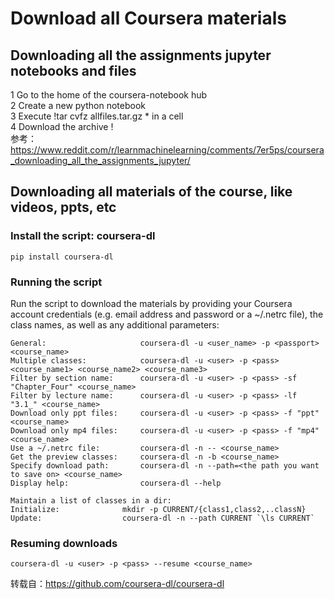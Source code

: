# Download all Coursera materials

## Downloading all the assignments jupyter notebooks and files   
1 Go to the home of the coursera-notebook hub  
2 Create a new python notebook  
3 Execute !tar cvfz allfiles.tar.gz * in a cell  
4 Download the archive !  
参考：https://www.reddit.com/r/learnmachinelearning/comments/7er5ps/coursera_downloading_all_the_assignments_jupyter/

## Downloading all materials of the course, like videos, ppts, etc
### Install the script: coursera-dl
    pip install coursera-dl
### Running the script
Run the script to download the materials by providing your Coursera account credentials (e.g. email address and password or a ~/.netrc file), the class names, as well as any additional parameters:
    
    General:                     coursera-dl -u <user_name> -p <passport> <course_name>
    Multiple classes:            coursera-dl -u <user> -p <pass> <course_name1> <course_name2> <course_name3>
    Filter by section name:      coursera-dl -u <user> -p <pass> -sf "Chapter_Four" <course_name>
    Filter by lecture name:      coursera-dl -u <user> -p <pass> -lf "3.1_" <course_name>
    Download only ppt files:     coursera-dl -u <user> -p <pass> -f "ppt" <course_name>
    Download only mp4 files:     coursera-dl -u <user> -p <pass> -f "mp4" <course_name>
    Use a ~/.netrc file:         coursera-dl -n -- <course_name>
    Get the preview classes:     coursera-dl -n -b <course_name>
    Specify download path:       coursera-dl -n --path=<the path you want to save on> <course_name>
    Display help:                coursera-dl --help

    Maintain a list of classes in a dir:
    Initialize:              mkdir -p CURRENT/{class1,class2,..classN}
    Update:                  coursera-dl -n --path CURRENT `\ls CURRENT`
### Resuming downloads
    coursera-dl -u <user> -p <pass> --resume <course_name>
    
转载自：https://github.com/coursera-dl/coursera-dl
